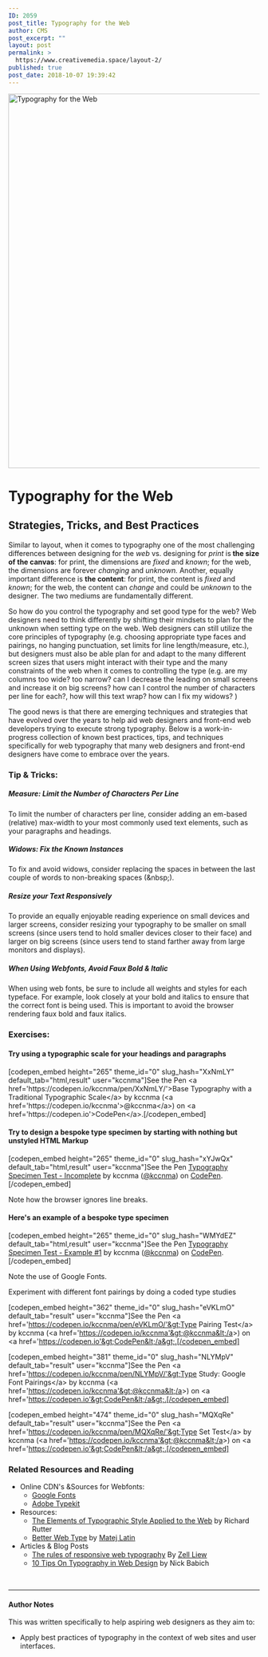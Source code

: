 ```yaml
---
ID: 2059
post_title: Typography for the Web
author: CMS
post_excerpt: ""
layout: post
permalink: >
  https://www.creativemedia.space/layout-2/
published: true
post_date: 2018-10-07 19:39:42
---
```

<img class="aligncenter size-full wp-image-2056" src="https://www.creativemedia.space/wp-content/uploads/2018/10/webtypography-featured.gif" alt="Typography for the Web" width="1500" height="750" />
<h1>Typography for the Web</h1>
<h2>Strategies, Tricks, and Best Practices</h2>
Similar to layout, when it comes to typography one of the most challenging differences between designing for the <em>web</em> vs. designing for <em>print</em> is<strong> the size of the canvas</strong>: for print, the dimensions are <em>fixed</em> and <em>known</em>; for the web, the dimensions are forever<em> changing</em> and <em>unknown. </em>Another, equally important difference is <strong>the content</strong>: for print, the content is <em>fixed</em> and <em>known</em>; for the web, the content can <em>change</em> and could be <em>unknown</em> to the designer<em>. </em>The two mediums are fundamentally different.

So how do you control the typography and set good type for the web? Web designers need to think differently by shifting their mindsets to plan for the unknown when setting type on the web. Web designers can still utilize the core principles of typography (e.g. choosing appropriate type faces and pairings, no hanging punctuation, set limits for line length/measure, etc.), but designers must also be able plan for and adapt to the many different screen sizes that users might interact with their type and the many constraints of the web when it comes to controlling the type (e.g. are my columns too wide? too narrow? can I decrease the leading on small screens and increase it on big screens? how can I control the number of characters per line for each?, how will this text wrap? how can I fix my widows? )

The good news is that there are emerging techniques and strategies that have evolved over the years to help aid web designers and front-end web developers trying to execute strong typography. Below is a work-in-progress collection of known best practices, tips, and techniques specifically for web typography that many web designers and front-end designers have come to embrace over the years.
<h3>Tip &amp; Tricks:</h3>
<h5>Measure: Limit the Number of Characters Per Line</h5>
To limit the number of characters per line, consider adding an em-based (relative) max-width to your most commonly used text elements, such as your paragraphs and headings.

<script src="https://gist.github.com/kccnma/079f1cd9a231a4e274efa49ea1700c08.js"></script>
<h5>Widows: Fix the Known Instances</h5>
To fix and avoid widows, consider replacing the spaces in between the last couple of words to non-breaking spaces (&amp;nbsp;).

<script src="https://gist.github.com/kccnma/0a37c9ebe014a35058b06169f02040d9.js"></script>
<h5>Resize your Text Responsively</h5>
To provide an equally enjoyable reading experience on small devices and larger screens, consider resizing your typography to be smaller on small screens (since users tend to hold smaller devices closer to their face) and larger on big screens (since users tend to stand farther away from large monitors and displays).

<script src="https://gist.github.com/kccnma/e32d852b0ff8c4533916ecdf871bb77b.js"></script>
<h5>When Using Webfonts, Avoid Faux Bold &amp; Italic</h5>
When using web fonts, be sure to include all weights and styles for each typeface. For example, look closely at your bold and italics to ensure that the correct font is being used. This is important to avoid the browser rendering faux bold and faux italics.
<h3>Exercises:</h3>
<h4>Try using a typographic scale for your headings and paragraphs</h4>
[codepen_embed height="265" theme_id="0" slug_hash="XxNmLY" default_tab="html,result" user="kccnma"]See the Pen &lt;a href='https://codepen.io/kccnma/pen/XxNmLY/'&gt;Base Typography with a Traditional Typographic Scale&lt;/a&gt; by kccnma (&lt;a href='https://codepen.io/kccnma'&gt;@kccnma&lt;/a&gt;) on &lt;a href='https://codepen.io'&gt;CodePen&lt;/a&gt;.[/codepen_embed]
<h4>Try to design a bespoke type specimen by starting with nothing but unstyled HTML Markup</h4>
[codepen_embed height="265" theme_id="0" slug_hash="xYJwQx" default_tab="html,result" user="kccnma"]See the Pen <a href="https://codepen.io/kccnma/pen/xYJwQx/">Typography Specimen Test - Incomplete</a> by kccnma (<a href="https://codepen.io/kccnma">@kccnma</a>) on <a href="https://codepen.io">CodePen</a>.[/codepen_embed]

Note how the browser ignores line breaks.
<h4>Here's an example of a bespoke type specimen</h4>
[codepen_embed height="265" theme_id="0" slug_hash="WMYdEZ" default_tab="html,result" user="kccnma"]See the Pen <a href="https://codepen.io/kccnma/pen/WMYdEZ/">Typography Specimen Test - Example #1</a> by kccnma (<a href="https://codepen.io/kccnma">@kccnma</a>) on <a href="https://codepen.io">CodePen</a>.[/codepen_embed]

Note the use of Google Fonts.

Experiment with different font pairings by doing a coded type studies

[codepen_embed height="362" theme_id="0" slug_hash="eVKLmO" default_tab="result" user="kccnma"]See the Pen &lt;a href='https://codepen.io/kccnma/pen/eVKLmO/'&gt;Type Pairing Test&lt;/a&gt; by kccnma (&lt;a href='https://codepen.io/kccnma'&gt;@kccnma&lt;/a&gt;) on &lt;a href='https://codepen.io'&gt;CodePen&lt;/a&gt;.[/codepen_embed]

[codepen_embed height="381" theme_id="0" slug_hash="NLYMpV" default_tab="result" user="kccnma"]See the Pen &lt;a href='https://codepen.io/kccnma/pen/NLYMpV/'&gt;Type Study: Google Font Pairings&lt;/a&gt; by kccnma (&lt;a href='https://codepen.io/kccnma'&gt;@kccnma&lt;/a&gt;) on &lt;a href='https://codepen.io'&gt;CodePen&lt;/a&gt;.[/codepen_embed]

[codepen_embed height="474" theme_id="0" slug_hash="MQXqRe" default_tab="result" user="kccnma"]See the Pen &lt;a href='https://codepen.io/kccnma/pen/MQXqRe/'&gt;Type Set Test&lt;/a&gt; by kccnma (&lt;a href='https://codepen.io/kccnma'&gt;@kccnma&lt;/a&gt;) on &lt;a href='https://codepen.io'&gt;CodePen&lt;/a&gt;.[/codepen_embed]
<h3>Related Resources and Reading</h3>
<ul>
 	<li>Online CDN's &amp;Sources for Webfonts:
<ul>
 	<li><a href="https://fonts.google.com/">Google Fonts</a></li>
 	<li><a href="https://typekit.com/">Adobe Typekit</a></li>
</ul>
</li>
 	<li>Resources:
<ul>
 	<li><a href="http://webtypography.net/">The Elements of Typographic Style Applied to the Web</a> by Richard Rutter</li>
 	<li><a href="https://betterwebtype.com/">Better Web Type</a> by <a href="https://matejlatin.co.uk/">Matej Latin</a></li>
</ul>
</li>
 	<li>Articles &amp; Blog Posts
<ul>
 	<li><a href="https://www.creativebloq.com/how-to/the-rules-of-responsive-web-typography">The rules of responsive web typography</a> By <a href="https://zellwk.com/">Zell Liew</a></li>
 	<li><a href="https://uxplanet.org/10-tips-on-typography-in-web-design-13a378f4aa0d">10 Tips On Typography in Web Design</a> by Nick Babich</li>
</ul>
</li>
</ul>
&nbsp;

<hr />

<h4></h4>
<h4>Author Notes</h4>
This was written specifically to help aspiring web designers as they aim to:
<ul>
 	<li>Apply best practices of typography in the context of web sites and user interfaces.</li>
</ul>